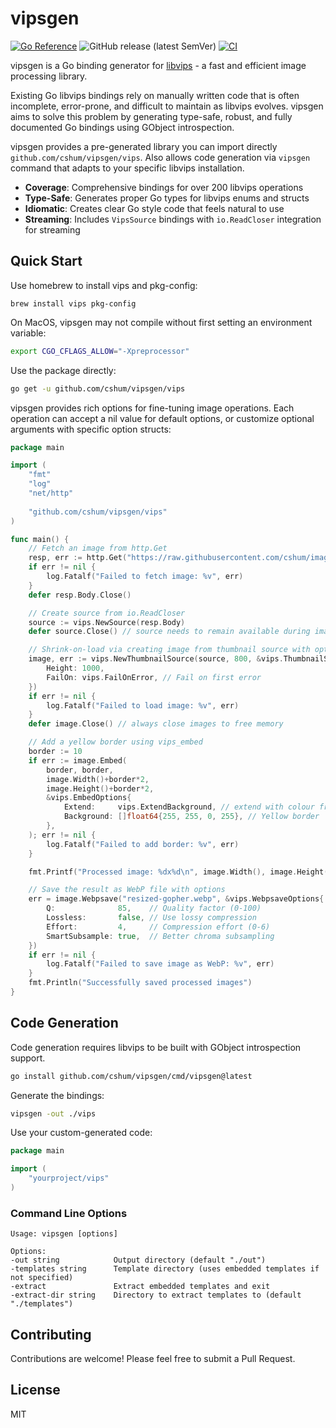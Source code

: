 # vipsgen

[![Go Reference](https://pkg.go.dev/badge/github.com/cshum/vipsgen.svg)](https://pkg.go.dev/github.com/cshum/vipsgen)
![GitHub release (latest SemVer)](https://img.shields.io/github/v/release/cshum/vipsgen)
[![CI](https://github.com/cshum/vipsgen/actions/workflows/ci.yml/badge.svg)](https://github.com/cshum/vipsgen/actions/workflows/ci.yml)

vipsgen is a Go binding generator for [libvips](https://github.com/libvips/libvips) - a fast and efficient image processing library.

Existing Go libvips bindings rely on manually written code that is often incomplete, error-prone, and difficult to maintain as libvips evolves. vipsgen aims to solve this problem by generating type-safe, robust, and fully documented Go bindings using GObject introspection.

vipsgen provides a pre-generated library you can import directly `github.com/cshum/vipsgen/vips`. Also allows code generation via `vipsgen` command that adapts to your specific libvips installation.

- **Coverage**: Comprehensive bindings for over 200 libvips operations
- **Type-Safe**: Generates proper Go types for libvips enums and structs
- **Idiomatic**: Creates clear Go style code that feels natural to use
- **Streaming**: Includes `VipsSource` bindings with `io.ReadCloser` integration for streaming

## Quick Start

Use homebrew to install vips and pkg-config:
```
brew install vips pkg-config

```

On MacOS, vipsgen may not compile without first setting an environment variable:

```bash
export CGO_CFLAGS_ALLOW="-Xpreprocessor"
```

Use the package directly:

```bash
go get -u github.com/cshum/vipsgen/vips
```

vipsgen provides rich options for fine-tuning image operations. Each operation can accept a nil value for default options, or customize optional arguments with specific option structs:

```go
package main

import (
	"fmt"
	"log"
	"net/http"
	
	"github.com/cshum/vipsgen/vips"
)

func main() {
	// Fetch an image from http.Get
	resp, err := http.Get("https://raw.githubusercontent.com/cshum/imagor/master/testdata/gopher.png")
	if err != nil {
		log.Fatalf("Failed to fetch image: %v", err)
	}
	defer resp.Body.Close()

	// Create source from io.ReadCloser
	source := vips.NewSource(resp.Body)
	defer source.Close() // source needs to remain available during image lifetime

	// Shrink-on-load via creating image from thumbnail source with options
	image, err := vips.NewThumbnailSource(source, 800, &vips.ThumbnailSourceOptions{
		Height: 1000,
		FailOn: vips.FailOnError, // Fail on first error
	})
	if err != nil {
		log.Fatalf("Failed to load image: %v", err)
	}
	defer image.Close() // always close images to free memory

	// Add a yellow border using vips_embed
	border := 10
	if err := image.Embed(
		border, border,
		image.Width()+border*2,
		image.Height()+border*2,
		&vips.EmbedOptions{
			Extend:     vips.ExtendBackground, // extend with colour from the background property
			Background: []float64{255, 255, 0, 255}, // Yellow border
		},
	); err != nil {
		log.Fatalf("Failed to add border: %v", err)
	}

	fmt.Printf("Processed image: %dx%d\n", image.Width(), image.Height())

	// Save the result as WebP file with options
	err = image.Webpsave("resized-gopher.webp", &vips.WebpsaveOptions{
		Q:              85,    // Quality factor (0-100)
		Lossless:       false, // Use lossy compression
		Effort:         4,     // Compression effort (0-6)
		SmartSubsample: true,  // Better chroma subsampling
	})
	if err != nil {
		log.Fatalf("Failed to save image as WebP: %v", err)
	}
	fmt.Println("Successfully saved processed images")
}
```

## Code Generation

Code generation requires libvips to be built with GObject introspection support.

```bash
go install github.com/cshum/vipsgen/cmd/vipsgen@latest
```

Generate the bindings:

```bash
vipsgen -out ./vips
```

Use your custom-generated code:

```go
package main

import (
    "yourproject/vips"
)

```

### Command Line Options

```
Usage: vipsgen [options]

Options:
-out string            Output directory (default "./out")
-templates string      Template directory (uses embedded templates if not specified)
-extract               Extract embedded templates and exit
-extract-dir string    Directory to extract templates to (default "./templates")
```

## Contributing

Contributions are welcome! Please feel free to submit a Pull Request.

## License

MIT
